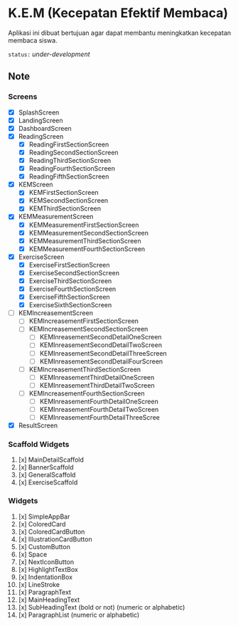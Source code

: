 # K.E.M (Kecepatan Efektif Membaca)

Aplikasi ini dibuat bertujuan agar dapat membantu meningkatkan kecepatan membaca siswa.

`status:` *under-development*

## Note

### Screens

- [x] SplashScreen
- [x] LandingScreen
- [x] DashboardScreen
- [x] ReadingScreen
  - [x] ReadingFirstSectionScreen
  - [x] ReadingSecondSectionScreen
  - [x] ReadingThirdSectionScreen
  - [x] ReadingFourthSectionScreen
  - [x] ReadingFifthSectionScreen
- [x] KEMScreen
  - [x] KEMFirstSectionScreen
  - [x] KEMSecondSectionScreen
  - [x] KEMThirdSectionScreen
- [x] KEMMeasurementScreen
  - [x] KEMMeasurementFirstSectionScreen
  - [x] KEMMeasurementSecondSectionScreen
  - [x] KEMMeasurementThirdSectionScreen
  - [x] KEMMeasurementFourthSectionScreen
- [x] ExerciseScreen
  - [x] ExerciseFirstSectionScreen
  - [x] ExerciseSecondSectionScreen
  - [x] ExerciseThirdSectionScreen
  - [x] ExerciseFourthSectionScreen
  - [x] ExerciseFifthSectionScreen
  - [x] ExerciseSixthSectionScreen
- [ ] KEMIncreasementScreen
  - [ ] KEMIncreasementFirstSectionScreen
  - [ ] KEMIncreasementSecondSectionScreen
    - [ ] KEMInreasementSecondDetailOneScreen
    - [ ] KEMInreasementSecondDetailTwoScreen
    - [ ] KEMInreasementSecondDetailThreeScreen
    - [ ] KEMInreasementSecondDetailFourScreen
  - [ ] KEMIncreasementThirdSectionScreen
    - [ ] KEMInreasementThirdDetailOneScreen
    - [ ] KEMInreasementThirdDetailTwoScreen
  - [ ] KEMIncreasementFourthSectionScreen
    - [ ] KEMInreasementFourthDetailOneScreen
    - [ ] KEMInreasementFourthDetailTwoScreen
    - [ ] KEMInreasementFourthDetailThreeScree
- [x] ResultScreen

### Scaffold Widgets

 1. [x] MainDetailScaffold
 2. [x] BannerScaffold
 3. [x] GeneralScaffold
 4. [x] ExerciseScaffold

### Widgets

 1. [x] SimpleAppBar
 1. [x] ColoredCard
 1. [x] ColoredCardButton
 1. [x] IllustrationCardButton
 1. [x] CustomButton
 1. [x] Space
 1. [x] NextIconButton
 1. [x] HighlightTextBox
 1. [x] IndentationBox
 1. [x] LineStroke
 1. [x] ParagraphText
 1. [x] MainHeadingText
 1. [x] SubHeadingText (bold or not) (numeric or alphabetic)
 1. [x] ParagraphList (numeric or alphabetic)
